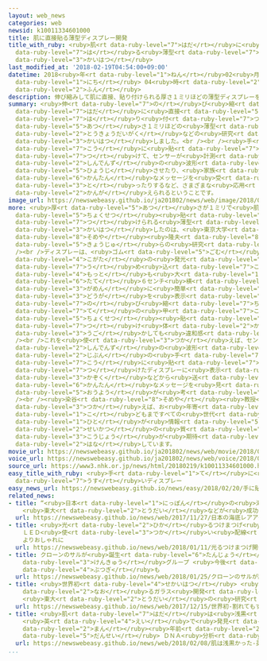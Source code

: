 ```yaml
---
layout: web_news
categories: web
newsid: k10011334601000
title: 肌に直接貼る薄型ディスプレー開発
title_with_ruby: <ruby>肌<rt data-ruby-level="7">はだ</rt></ruby>に<ruby>直接<rt data-ruby-level="5">ちょくせつ</rt></ruby><ruby>貼<rt
  data-ruby-level="7">は</rt></ruby>る<ruby>薄型<rt data-ruby-level="7">うすがた</rt></ruby>ディスプレー<ruby>開発<rt
  data-ruby-level="3">かいはつ</rt></ruby>
last_modified_at: '2018-02-19T04:54:00+09:00'
datetime: 2018<ruby>年<rt data-ruby-level="1">ねん</rt></ruby>02<ruby>月<rt data-ruby-level="1">がつ</rt></ruby>19<ruby>日<rt
  data-ruby-level="1">にち</rt></ruby> 04<ruby>時<rt data-ruby-level="2">じ</rt></ruby>54<ruby>分<rt
  data-ruby-level="2">ふん</rt></ruby>
description: 伸び縮みして肌に直接、貼り付けられる厚さ１ミリほどの薄型ディスプレーを、東京大学などの研究グループが開発しました。<br /><br />手の甲に貼り付けて、センサーが計測した心電図の波形を表示させたり、家族からの簡単なメッセージを受け取ったりするなど、さまざまな応用が考えられるということです。
summary: <ruby>伸<rt data-ruby-level="7">の</rt></ruby>び<ruby>縮<rt data-ruby-level="7">ちぢ</rt></ruby>みして<ruby>肌<rt
  data-ruby-level="7">はだ</rt></ruby>に<ruby>直接<rt data-ruby-level="5">ちょくせつ</rt></ruby>、<ruby>貼<rt
  data-ruby-level="7">は</rt></ruby>り<ruby>付<rt data-ruby-level="7">つ</rt></ruby>けられる<ruby>厚<rt
  data-ruby-level="5">あつ</rt></ruby>さ１ミリほどの<ruby>薄型<rt data-ruby-level="7">うすがた</rt></ruby>ディスプレーを、<ruby>東京大学<rt
  data-ruby-level="2">とうきょうだいがく</rt></ruby>などの<ruby>研究<rt data-ruby-level="3">けんきゅう</rt></ruby>グループが<ruby>開発<rt
  data-ruby-level="3">かいはつ</rt></ruby>しました。<br /><br /><ruby>手<rt data-ruby-level="7">て</rt></ruby>の<ruby>甲<rt
  data-ruby-level="7">こう</rt></ruby>に<ruby>貼<rt data-ruby-level="7">は</rt></ruby>り<ruby>付<rt
  data-ruby-level="7">つ</rt></ruby>けて、センサーが<ruby>計測<rt data-ruby-level="5">けいそく</rt></ruby>した<ruby>心電図<rt
  data-ruby-level="2">しんでんず</rt></ruby>の<ruby>波形<rt data-ruby-level="3">なみがた</rt></ruby>を<ruby>表示<rt
  data-ruby-level="5">ひょうじ</rt></ruby>させたり、<ruby>家族<rt data-ruby-level="3">かぞく</rt></ruby>からの<ruby>簡単<rt
  data-ruby-level="6">かんたん</rt></ruby>なメッセージを<ruby>受<rt data-ruby-level="3">う</rt></ruby>け<ruby>取<rt
  data-ruby-level="3">と</rt></ruby>ったりするなど、さまざまな<ruby>応用<rt data-ruby-level="5">おうよう</rt></ruby>が<ruby>考<rt
  data-ruby-level="2">かんが</rt></ruby>えられるということです。
image_url: https://newswebeasy.github.io/ja201802/news/web/image/2018/02/19/K10011334601_1802190518_1802190522_01_03.jpg
more: <ruby>厚<rt data-ruby-level="5">あつ</rt></ruby>さが１ミリで<ruby>肌<rt data-ruby-level="7">はだ</rt></ruby>に<ruby>直接<rt
  data-ruby-level="5">ちょくせつ</rt></ruby><ruby>貼<rt data-ruby-level="7">は</rt></ruby>り<ruby>付<rt
  data-ruby-level="7">つ</rt></ruby>けられる<ruby>薄型<rt data-ruby-level="7">うすがた</rt></ruby>ディスプレーを<ruby>開発<rt
  data-ruby-level="3">かいはつ</rt></ruby>したのは、<ruby>東京大学<rt data-ruby-level="2">とうきょうだいがく</rt></ruby>の<ruby>染谷<rt
  data-ruby-level="8">そめや</rt></ruby><ruby>隆夫<rt data-ruby-level="8">たかお</rt></ruby><ruby>教授<rt
  data-ruby-level="5">きょうじゅ</rt></ruby>らの<ruby>研究<rt data-ruby-level="3">けんきゅう</rt></ruby>グループです。<br
  /><br />ディスプレーは、<ruby>ゴム<rt data-ruby-level="5">ごむ</rt></ruby><ruby>製<rt data-ruby-level="5">せい</rt></ruby>で<ruby>小型<rt
  data-ruby-level="4">こがた</rt></ruby>の<ruby>発光<rt data-ruby-level="3">はっこう</rt></ruby>ダイオード、マイクロＬＥＤが<ruby>埋<rt
  data-ruby-level="7">う</rt></ruby>め<ruby>込<rt data-ruby-level="7">こ</rt></ruby>まれ、<ruby>最<rt
  data-ruby-level="4">もっと</rt></ruby>も<ruby>大<rt data-ruby-level="1">おお</rt></ruby>きいもので、<ruby>縦<rt
  data-ruby-level="6">たて</rt></ruby>６センチ<ruby>横<rt data-ruby-level="3">よこ</rt></ruby>１０センチの<ruby>画面<rt
  data-ruby-level="3">がめん</rt></ruby>に<ruby>簡単<rt data-ruby-level="6">かんたん</rt></ruby>なマークや<ruby>動画<rt
  data-ruby-level="3">どうが</rt></ruby>を<ruby>表示<rt data-ruby-level="5">ひょうじ</rt></ruby>できます。<ruby>伸<rt
  data-ruby-level="7">の</rt></ruby>び<ruby>縮<rt data-ruby-level="7">ちぢ</rt></ruby>みすることから<ruby>手<rt
  data-ruby-level="7">て</rt></ruby>の<ruby>甲<rt data-ruby-level="7">こう</rt></ruby>などに<ruby>直接<rt
  data-ruby-level="5">ちょくせつ</rt></ruby><ruby>貼<rt data-ruby-level="7">は</rt></ruby>り<ruby>付<rt
  data-ruby-level="7">つ</rt></ruby>け<ruby>体<rt data-ruby-level="2">からだ</rt></ruby>を<ruby>動<rt
  data-ruby-level="3">うご</rt></ruby>かしても<ruby>違和感<rt data-ruby-level="7">いわかん</rt></ruby>がないということです。<br
  /><br />これを<ruby>使<rt data-ruby-level="3">つか</rt></ruby>えば、センサーが<ruby>計測<rt data-ruby-level="5">けいそく</rt></ruby>した<ruby>心電図<rt
  data-ruby-level="2">しんでんず</rt></ruby>の<ruby>波形<rt data-ruby-level="3">なみがた</rt></ruby>を、<ruby>自分<rt
  data-ruby-level="2">じぶん</rt></ruby>の<ruby>手<rt data-ruby-level="7">て</rt></ruby>の<ruby>甲<rt
  data-ruby-level="7">こう</rt></ruby>に<ruby>貼<rt data-ruby-level="7">は</rt></ruby>り<ruby>付<rt
  data-ruby-level="7">つ</rt></ruby>けたディスプレーに<ruby>表示<rt data-ruby-level="5">ひょうじ</rt></ruby>させたり、<ruby>家族<rt
  data-ruby-level="3">かぞく</rt></ruby>などから<ruby>送<rt data-ruby-level="3">おく</rt></ruby>られてきた<ruby>簡単<rt
  data-ruby-level="6">かんたん</rt></ruby>なメッセージを<ruby>見<rt data-ruby-level="1">み</rt></ruby>たりするなどさまざまな<ruby>応用<rt
  data-ruby-level="5">おうよう</rt></ruby>が<ruby>考<rt data-ruby-level="2">かんが</rt></ruby>えられるということです。<br
  /><br /><ruby>染谷<rt data-ruby-level="8">そめや</rt></ruby><ruby>教授<rt data-ruby-level="5">きょうじゅ</rt></ruby>は「スキンディスプレーを<ruby>使<rt
  data-ruby-level="3">つか</rt></ruby>えば、お<ruby>年寄<rt data-ruby-level="5">としよ</rt></ruby>りから<ruby>子<rt
  data-ruby-level="1">こ</rt></ruby>どもまですべての<ruby>世代<rt data-ruby-level="3">せだい</rt></ruby>の<ruby>人<rt
  data-ruby-level="1">ひと</rt></ruby>が<ruby>情報<rt data-ruby-level="5">じょうほう</rt></ruby>によりアクセスしやすくなり、<ruby>生活<rt
  data-ruby-level="2">せいかつ</rt></ruby>の<ruby>質<rt data-ruby-level="5">しつ</rt></ruby>の<ruby>向上<rt
  data-ruby-level="3">こうじょう</rt></ruby>が<ruby>期待<rt data-ruby-level="3">きたい</rt></ruby>できる」と<ruby>話<rt
  data-ruby-level="2">はな</rt></ruby>しています。
movie_url: https://newswebeasy.github.io/ja201802/news/web/movie/2018/02/19/k10011334601_201802190518_201802190519.mp4
voice_url: https://newswebeasy.github.io/ja201802/news/web/voice/2018/02/19/k10011334601_201802190518_201802190519.mp3
source_url: https://www3.nhk.or.jp/news/html/20180219/k10011334601000.html
easy_title_with_ruby: <ruby>手<rt data-ruby-level="1">て</rt></ruby>に<ruby>貼<rt data-ruby-level="7">は</rt></ruby>ることができる<ruby>薄<rt
  data-ruby-level="7">うす</rt></ruby>いディスプレー
easy_news_url: https://newswebeasy.github.io/news/easy/2018/02/20/手に貼ることができる薄いディスプレー
related_news:
- title: “<ruby>日本<rt data-ruby-level="1">にっぽん</rt></ruby>の<ruby>海底<rt data-ruby-level="4">かいてい</rt></ruby>レアアース”でＬＥＤ
    <ruby>東大<rt data-ruby-level="2">とうだい</rt></ruby>などが<ruby>成功<rt data-ruby-level="4">せいこう</rt></ruby>
  url: https://newswebeasy.github.io/news/web/2017/11/27/日本の海底レアアースでLED-東大などが成功
- title: <ruby>光<rt data-ruby-level="2">ひか</rt></ruby>るつけまつげ<ruby>開発<rt data-ruby-level="3">かいはつ</rt></ruby>
    ＬＥＤ<ruby>使<rt data-ruby-level="3">つか</rt></ruby>い<ruby>配線<rt data-ruby-level="3">はいせん</rt></ruby>なく
    よりおしゃれに
  url: https://newswebeasy.github.io/news/web/2018/01/11/光るつけまつげ開発-LED使い配線なく-よりおしゃれに
- title: クローンのサルが<ruby>誕生<rt data-ruby-level="6">たんじょう</rt></ruby> <ruby>中国<rt data-ruby-level="2">ちゅうごく</rt></ruby>の<ruby>研究<rt
    data-ruby-level="3">けんきゅう</rt></ruby>グループ <ruby>今後<rt data-ruby-level="2">こんご</rt></ruby><ruby>物議<rt
    data-ruby-level="4">ぶつぎ</rt></ruby>も
  url: https://newswebeasy.github.io/news/web/2018/01/25/クローンのサルが誕生-中国の研究グループ-今後物議も
- title: <ruby>世界初<rt data-ruby-level="4">せかいはつ</rt></ruby> <ruby>割<rt data-ruby-level="6">わ</rt></ruby>れてもすぐ<ruby>直<rt
    data-ruby-level="2">なお</rt></ruby>るガラス<ruby>開発<rt data-ruby-level="3">かいはつ</rt></ruby>
    <ruby>東大<rt data-ruby-level="2">とうだい</rt></ruby>の<ruby>研究<rt data-ruby-level="3">けんきゅう</rt></ruby>グループ
  url: https://newswebeasy.github.io/news/web/2017/12/15/世界初-割れてもすぐ直るガラス開発-東大の研究グループ
- title: <ruby>肌<rt data-ruby-level="7">はだ</rt></ruby>は<ruby>浅黒<rt data-ruby-level="4">あさぐろ</rt></ruby>かった
    <ruby>英<rt data-ruby-level="4">えい</rt></ruby>で<ruby>発見<rt data-ruby-level="3">はっけん</rt></ruby>の１<ruby>万<rt
    data-ruby-level="2">まん</rt></ruby><ruby>年前<rt data-ruby-level="2">ねんまえ</rt></ruby>の<ruby>男性<rt
    data-ruby-level="5">だんせい</rt></ruby> ＤＮＡ<ruby>分析<rt data-ruby-level="7">ぶんせき</rt></ruby>
  url: https://newswebeasy.github.io/news/web/2018/02/08/肌は浅黒かった-英で発見の1万年前の男性-DNA分析
...
```

